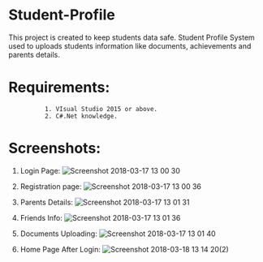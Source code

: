 # Student-Profile
This project is created to keep students data safe. Student Profile System used to uploads students information like documents, achievements and parents details.
# Requirements:
              1. VIsual Studio 2015 or above.
              2. C#.Net knowledge.
# Screenshots:
1. Login Page:
![Screenshot 2018-03-17 13 00 30](https://user-images.githubusercontent.com/42617411/72750314-8c41ed80-3be2-11ea-9141-243162d39d80.png)

2. Registration page:
![Screenshot 2018-03-17 13 00 36](https://user-images.githubusercontent.com/42617411/72750337-9cf26380-3be2-11ea-9abe-d956489fde7f.png)

3. Parents Details:
![Screenshot 2018-03-17 13 01 31](https://user-images.githubusercontent.com/42617411/72750350-aaa7e900-3be2-11ea-9ac4-647f17e3a968.png)

4. Friends Info:
![Screenshot 2018-03-17 13 01 36](https://user-images.githubusercontent.com/42617411/72750388-beebe600-3be2-11ea-9e4f-96036802baca.png)

5. Documents Uploading:
![Screenshot 2018-03-17 13 01 40](https://user-images.githubusercontent.com/42617411/72750425-d1feb600-3be2-11ea-92ed-43102708762d.png)

6. Home Page After Login:
![Screenshot 2018-03-18 13 14 20(2)](https://user-images.githubusercontent.com/42617411/72750476-f22e7500-3be2-11ea-951a-c02b9dac5865.png)

